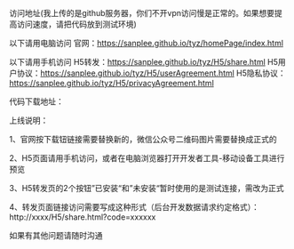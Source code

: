 访问地址(我上传的是github服务器，你们不开vpn访问慢是正常的。如果想要提高访问速度，请把代码放到测试环境)

以下请用电脑访问
官网：https://sanplee.github.io/tyz/homePage/index.html

以下请用手机访问
H5转发：https://sanplee.github.io/tyz/H5/share.html
H5用户协议：https://sanplee.github.io/tyz/H5/userAgreement.html
H5隐私协议：https://sanplee.github.io/tyz/H5/privacyAgreement.html

代码下载地址：

上线说明：

1、官网按下载钮链接需要替换新的，微信公众号二维码图片需要替换成正式的

2、H5页面请用手机访问，或者在电脑浏览器打开开发者工具-移动设备工具进行预览

3、H5转发页的2个按钮”已安装“和”未安装“暂时使用的是测试连接，需改为正式

4、转发页面链接访问需要写成这种形式（后台开发数据请求约定格式）：http://xxxx/H5/share.html?code=xxxxxx

如果有其他问题请随时沟通

